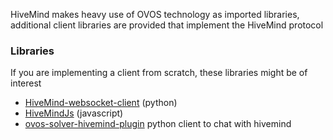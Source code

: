 

HiveMind makes heavy use of OVOS technology as imported libraries, additional client libraries are provided that implement the HiveMind protocol

### Libraries

If you are implementing a client from scratch, these libraries might be of interest

- [HiveMind-websocket-client](https://github.com/JarbasHiveMind/hivemind_websocket_client) (python)
- [HiveMindJs](https://github.com/JarbasHiveMind/HiveMind-js) (javascript)
- [ovos-solver-hivemind-plugin](https://github.com/JarbasHiveMind/ovos-solver-hivemind-plugin) python client to chat with hivemind